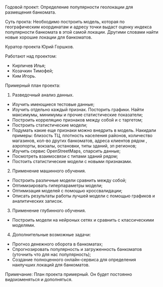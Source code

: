 Годовой проект: Определение популярности геолокации для размещения банкомата.

Суть прокта: Необходимо построить модель, которая по географическим координатам и адресу точки выдаст оценку индекса популярности банкомата в этой самой локации.
Другими словами найти новые хорошие локации для банкоматов.

Куратор проекта Юрий Горшков.

Работают над проектом:
- Кирпичев Илья;
- Козачкин Тимофей; 
- Ким Игорь.

Примерный план проекта:

1. Разведочный анализ данных.
- Изучить имеющиеся тестовые данные;
- Изучить отдельно каждый признак. Посторить графики. Найти максимумы, минимумы и прочие статистические показатели;
- Построить корреляцию признаков между собой и с таргетом;
- Построить статистические модели;
- Подумать какие еще признаки можно внедрить в модель. Накидали примеры: близость ТЦ, плотность населения районов, количество магазинов, кол-во других банкоматов, адреса клиентов рядом , аэропорты, вокзалы, остановки, типы зданий, зп регионов;
- Изучить сервис OpenStreetMaps, спарсить данные;
- Посмотреть взаимосвязи с типами зданий рядом;
- Постоить статистические модели с новыми признаками.

2. Применение машинного обучения.
- Построить различные модели сравнить между собой;
- Оптимизировать гиперпараметры модели;
- Оптимизация моделей с помощью кроссвалидации;
- Описать результаты работы лучшей модели с помощью графиков и аналитических записок.

3. Применение глубинного обучения.
- Построить модели на нейроных сетях и сравнить с классическими моделями.

4. Дополнительные возможные задачи:
- Прогноз денежного оборота в банкоматах;
- Спрогнозировать популярность и загруженность банкоматов (уточнить что для нас популярность);
- Создание полноценного онлайн-сервиса для определения наилучших локаций для банкоматов.


Примечание: План проекта примерный. Он будет постоянно видоизменяться и дополняться.
